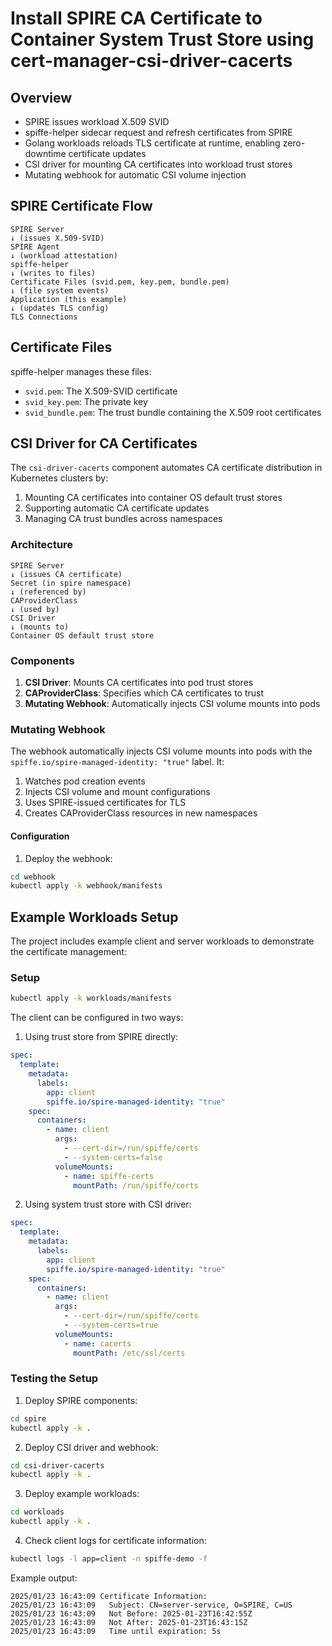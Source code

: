 # Install SPIRE CA Certificate to Container System Trust Store using cert-manager-csi-driver-cacerts

## Overview

- SPIRE issues workload X.509 SVID
- spiffe-helper sidecar request and refresh certificates from SPIRE
- Golang workloads reloads TLS certificate at runtime, enabling zero-downtime certificate updates
- CSI driver for mounting CA certificates into workload trust stores
- Mutating webhook for automatic CSI volume injection

## SPIRE Certificate Flow
```
SPIRE Server
↓ (issues X.509-SVID)
SPIRE Agent
↓ (workload attestation)
spiffe-helper
↓ (writes to files)
Certificate Files (svid.pem, key.pem, bundle.pem)
↓ (file system events)
Application (this example)
↓ (updates TLS config)
TLS Connections
```

## Certificate Files

spiffe-helper manages these files:

- `svid.pem`: The X.509-SVID certificate
- `svid_key.pem`: The private key
- `svid_bundle.pem`: The trust bundle containing the X.509 root certificates

## CSI Driver for CA Certificates

The `csi-driver-cacerts` component automates CA certificate distribution in Kubernetes clusters by:
1. Mounting CA certificates into container OS default trust stores
2. Supporting automatic CA certificate updates
3. Managing CA trust bundles across namespaces

### Architecture

```
SPIRE Server
↓ (issues CA certificate)
Secret (in spire namespace)
↓ (referenced by)
CAProviderClass
↓ (used by)
CSI Driver
↓ (mounts to)
Container OS default trust store
```

### Components
1. **CSI Driver**: Mounts CA certificates into pod trust stores
2. **CAProviderClass**: Specifies which CA certificates to trust
3. **Mutating Webhook**: Automatically injects CSI volume mounts into pods

### Mutating Webhook

The webhook automatically injects CSI volume mounts into pods with the `spiffe.io/spire-managed-identity: "true"` label. It:

1. Watches pod creation events
2. Injects CSI volume and mount configurations
3. Uses SPIRE-issued certificates for TLS
4. Creates CAProviderClass resources in new namespaces

#### Configuration

1. Deploy the webhook:
```bash
cd webhook
kubectl apply -k webhook/manifests
```

## Example Workloads Setup

The project includes example client and server workloads to demonstrate the certificate management:

### Setup

```bash
kubectl apply -k workloads/manifests
```

The client can be configured in two ways:

1. Using trust store from SPIRE directly:
```yaml
spec:
  template:
    metadata:
      labels:
        app: client
        spiffe.io/spire-managed-identity: "true"
    spec:
      containers:
        - name: client
          args:
            - --cert-dir=/run/spiffe/certs
            - --system-certs=false
          volumeMounts:
            - name: spiffe-certs
              mountPath: /run/spiffe/certs
```

2. Using system trust store with CSI driver:
```yaml
spec:
  template:
    metadata:
      labels:
        app: client
        spiffe.io/spire-managed-identity: "true"
    spec:
      containers:
        - name: client
          args:
            - --cert-dir=/run/spiffe/certs
            - --system-certs=true
          volumeMounts:
            - name: cacerts
              mountPath: /etc/ssl/certs
```

### Testing the Setup

1. Deploy SPIRE components:
```bash
cd spire
kubectl apply -k .
```

2. Deploy CSI driver and webhook:
```bash
cd csi-driver-cacerts
kubectl apply -k .
```

3. Deploy example workloads:
```bash
cd workloads
kubectl apply -k .
```

4. Check client logs for certificate information:
```bash
kubectl logs -l app=client -n spiffe-demo -f
```

Example output:
```
2025/01/23 16:43:09 Certificate Information:
2025/01/23 16:43:09   Subject: CN=server-service, O=SPIRE, C=US
2025/01/23 16:43:09   Not Before: 2025-01-23T16:42:55Z
2025/01/23 16:43:09   Not After: 2025-01-23T16:43:15Z
2025/01/23 16:43:09   Time until expiration: 5s
```